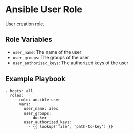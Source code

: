 Ansible User Role
=================

User creation role.

## Role Variables

- `user_name`: The name of the user
- `user_groups`: The groups of the user
- `user_authorized_keys`: The authorized keys of the user

## Example Playbook

    - hosts: all
      roles:
        - role: ansible-user
          vars:
            user_name: alex
            user_groups:
              - docker
            user_authorized_keys:
              - {{ lookup('file', 'path-to-key') }}
